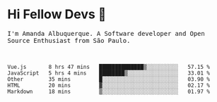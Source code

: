 # Hi Fellow Devs :wave:
   
<p>
  <samp>
    I'm Amanda Albuquerque. A Software developer and Open Source Enthusiast from São Paulo.
  </samp>

  
<!--   [![Twitter Follow](https://img.shields.io/twitter/follow/alalbux?style=social)](https://www.twitter.com/alalbux)
  [![Linkedin Badge](https://img.shields.io/badge/-alalbux-blue?style=flat-square&logo=Linkedin&logoColor=white&link=https://www.linkedin.com/in/alalbux/)](https://www.linkedin.com/in/alalbux/)
  [![Medium Badge](https://img.shields.io/badge/-alalbux-black?style=flat-square&logo=Medium&logoColor=white&link=https://medium.com/@alalbux)](https://medium.com/@alalbux) -->
</p>

  <br/>
  

<!--START_SECTION:waka-->
```text
Vue.js       8 hrs 47 mins   ██████████████▒░░░░░░░░░░   57.15 % 
JavaScript   5 hrs 4 mins    ████████▒░░░░░░░░░░░░░░░░   33.01 % 
Other        35 mins         █░░░░░░░░░░░░░░░░░░░░░░░░   03.90 % 
HTML         20 mins         ▓░░░░░░░░░░░░░░░░░░░░░░░░   02.17 % 
Markdown     18 mins         ▒░░░░░░░░░░░░░░░░░░░░░░░░   01.97 % 
```
<!--END_SECTION:waka-->


